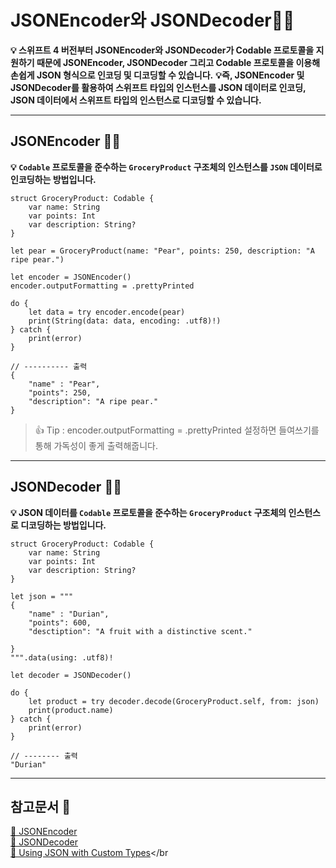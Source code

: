 # JSONEncoder와 JSONDecoder👨‍🔬

**💡 스위프트 4 버전부터 JSONEncoder와 JSONDecoder가 Codable 프로토콜을 지원하기 때문에 JSONEncoder, JSONDecoder 그리고 Codable 프로토콜을 이용해 손쉽게 JSON 형식으로 인코딩 및 디코딩할 수 있습니다.**
**💡즉, JSONEncoder 및 JSONDecoder를 활용하여 스위프트 타입의 인스턴스를 JSON 데이터로 인코딩, JSON 데이터에서 스위프트 타입의 인스턴스로 디코딩할 수 있습니다.**

---

## JSONEncoder 👨‍🔬
**💡 `Codable` 프로토콜을 준수하는 `GroceryProduct` 구조체의 인스턴스를 `JSON` 데이터로 인코딩하는 방법입니다.**
```swift!
struct GroceryProduct: Codable {
    var name: String
    var points: Int
    var description: String?
}

let pear = GroceryProduct(name: "Pear", points: 250, description: "A ripe pear.")

let encoder = JSONEncoder()
encoder.outputFormatting = .prettyPrinted

do {
    let data = try encoder.encode(pear)
    print(String(data: data, encoding: .utf8)!)
} catch {
    print(error)
}

// ---------- 출력
{
    "name" : "Pear",
    "points": 250,
    "description": "A ripe pear."
}
```

> 👍 Tip : encoder.outputFormatting = .prettyPrinted 설정하면 들여쓰기를 통해 가독성이 좋게 출력해줍니다.

---

## JSONDecoder 👨‍🔬
**💡 JSON 데이터를 `Codable` 프로토콜을 준수하는 `GroceryProduct` 구조체의 인스턴스로 디코딩하는 방법입니다.**

```swift!
struct GroceryProduct: Codable {
    var name: String
    var points: Int
    var description: String?
}

let json = """
{
    "name" : "Durian",
    "points": 600,
    "desctiption": "A fruit with a distinctive scent."

}
""".data(using: .utf8)!

let decoder = JSONDecoder()

do {
    let product = try decoder.decode(GroceryProduct.self, from: json)
    print(product.name)
} catch {
    print(error)
}

// -------- 출력
"Durian"
```

---

## 참고문서 📓

[🍎 JSONEncoder](https://developer.apple.com/documentation/foundation/jsonencoder)</br>
[🍎 JSONDecoder](https://developer.apple.com/documentation/foundation/jsondecoder)</br>
[🍎 Using JSON with Custom Types](https://developer.apple.com/documentation/foundation/archives_and_serialization/using_json_with_custom_types)</br

